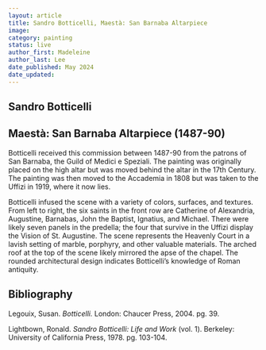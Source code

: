 ```yaml
---
layout: article
title: Sandro Botticelli, Maestà: San Barnaba Altarpiece
image:
category: painting
status: live
author_first: Madeleine 
author_last: Lee
date_published: May 2024
date_updated:
---
```


## Sandro Botticelli
## Maestà: San Barnaba Altarpiece (1487-90)

Botticelli received this commission between 1487-90 from the patrons of San Barnaba, the Guild of Medici e Speziali. The painting was originally placed on the high altar but was moved behind the altar in the 17th Century. The painting was then moved to the Accademia in 1808 but was taken to the Uffizi in 1919, where it now lies. 

 

Botticelli infused the scene with a variety of colors, surfaces, and textures. From left to right, the six saints in the front row are Catherine of Alexandria, Augustine, Barnabas, John the Baptist, Ignatius, and Michael. There were likely seven panels in the predella; the four that survive in the Uffizi display the Vision of St. Augustine. The scene represents the Heavenly Court in a lavish setting of marble, porphyry, and other valuable materials. The arched roof at the top of the scene likely mirrored the apse of the chapel. The rounded architectural design indicates Botticelli’s knowledge of Roman antiquity.  

## Bibliography 
Legouix, Susan. *Botticelli.* London: Chaucer Press, 2004. pg. 39. 

Lightbown, Ronald. *Sandro Botticelli: Life and Work* (vol. 1). Berkeley: University of California Press, 1978. pg. 103-104. 
